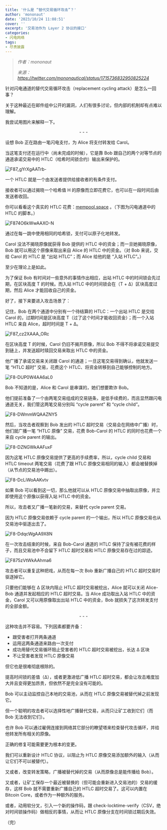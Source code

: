 ```yaml
---
title: '什么是 “替代交易循环攻击”？'
author: 'mononaut'
date: '2023/10/24 11:08:51'
cover: ''
excerpt: '交易池作为 Layer 2 协议的接口'
categories:
- 闪电网络
tags:
- 尽责披露
---
```



> *作者：mononaut*
> 
> *来源：<https://twitter.com/mononautical/status/1715736832950825224>*



针对闪电通道的替代交易循环攻击（replacement cycling attack）是怎么一回事？

关于这种最近在邮件组中公开的漏洞，人们有很多讨论，但内部的机制却有点难以理解。

我尝试用图片来解释一下。

<p style="text-align:center">- - -</p>


设想 Bob 正在路由一笔闪电支付，为 Alice 将支付转发给 Carol。

当这笔支付还在运行中（尚未完成的时候），它是靠 Bob 跟自己的两个对等节点的通道承诺交易中的 HTLC（哈希时间锁合约）输出来保护的。

![F87_gYrXgAATrb-](../images/how-does-a-lightning-replacement-cycling-attack-work/F87_gYrXgAATrb-.jpg)

一个 HTLC 就是一个由发送者提供给接收者的有条件支付。

接收者可以通过揭晓一个哈希值 H 的原像而立即花费它，也可以在一段时间后由发送者收回。

你可以看看这个真实的 HTLC 花费：[mempool.space](https://mempool.space/tx/4ec0f703e08e2babfbff9da597c6f3710332f29a4bc7175d0e89e8f681f4634a) 。（下图为闪电通道中的 HTLC 的脚本。）

![F874O6kWwAAXO-N](../images/how-does-a-lightning-replacement-cycling-attack-work/F874O6kWwAAXO-N.jpg)

通过在每一跳中使用相同的哈希锁，支付可以原子化地转发。

Carol 没法不揭晓原像就获得 Bob 提供的 HTLC 中的资金；而一旦她揭晓原像，Bob 就可以用这个原像来取出来自 Alice 的 HTLC 中的资金。（对 Bob 来说，交给 Carol 的 HTLC 是 “出站 HTLC”；而 Alice 给他的是 “入站 HTLC”。）

至少在理论上是如此。

为了保证 Bob 有时间对一些意外的事情作出相应，出站 HTLC 中的时间锁会先过期，在区块高度 T 的时候。而入站 HTLC 中的时间锁会在（T + Δ）区块高度过期，然后 Alice 才能回收自己的资金。

好了，接下来要进入攻击场景了：

记住，Bob 在两个通道中分别有一个待结算的 HTLC：一个出站 HTLC 是交给 Carol 的，过期时间是区块高度 T（过了这个时间才能收回资金）；而一个入站 HTLC 来自 Alice，超时时间是 T + Δ。

![F87_cz2XAAA_ORc](../images/how-does-a-lightning-replacement-cycling-attack-work/F87_cz2XAAA_ORc.jpg)

在区块高度 T 的时候，Carol 仍旧不揭开原像，所以 Bob 不得不将承诺交易提交到链上，并发送超时赎回交易来取出 HTLC 中的资金。

他广播了承诺交易来关闭跟 Carol 的通道；一旦这笔交易得到确认，他就发送一笔 “HTLC 超时” 交易，花费这个 HTLC、将资金转移到自己能够控制的地方。

![F8-DUP0W4AA6aL0](../images/how-does-a-lightning-replacement-cycling-attack-work/F8-DUP0W4AA6aL0.png)

Bob 不知道的是，Alice 和 Carol 是串谋的，她们想要欺诈 Bob。

他们提前准备了一个由两笔交易组成的交易链条，是低手续费的，而且显然跟闪电通道无关，我们管这两笔交易分别叫 “cycle parent” 和 “cycle child”。

![F8-DWmmWQAAZNY5](../images/how-does-a-lightning-replacement-cycling-attack-work/F8-DWmmWQAAZNY5.png)

然后，当攻击者观察到 Bob 发出的 HTLC 超时交易（交易会在网络中广播）时，他们就广播一笔 “HTLC 原像” 交易，花费 Bob-Carol 的 HTLC 的同时也花费一个来自 cycle parent 的输出。

![F8-DZNGWkAAFuxF](../images/how-does-a-lightning-replacement-cycling-attack-work/F8-DZNGWkAAFuxF.png)

因为这笔 HTLC 原像交易提供了更高的手续费率，所以，cycle child 交易和 HTLC timeout 两笔交易（花费了跟 HTLC 原像交易相同的输入）都会被替换掉（从节点的交易池中踢出）。

![F8-DcLiWoAAKvtv](../images/how-does-a-lightning-replacement-cycling-attack-work/F8-DcLiWoAAKvtv.png)

如果 Bob 可以看到这一切，那么他就可以从 HTLC 原像交易中抽取出原像，并立即使用这个原像以获得入站 HTLC 中的资金。

所以，攻击者又广播一笔新的交易，来替代 cycle parent 交易。

因为 HTLC 原像交易依赖于 cycle parent 的一个输出，所以 HTLC 原像交易也从交易池中驱逐出去了。

![F8-DdqcWgAA9X8N](../images/how-does-a-lightning-replacement-cycling-attack-work/F8-DdqcWgAA9X8N.png)

在一次攻击结束的时候，来自 Bob-Carol 通道的 HTLC 保持了没有被花费的样子，而且交易池中不会留下 HTLC 超时交易和 HTLC 原像交易存在过的踪迹。

![F875zVtWkAAhma6](../images/how-does-a-lightning-replacement-cycling-attack-work/F875zVtWkAAhma6.jpg)

攻击者可以重复这种把戏，从而在每一次 Bob 重新广播自己的 HTLC 超时交易时驱逐掉它。

只要他们能够在 Δ 区块内阻止 HTLC 超时交易被挖出，Alice 就可以关闭 Alice-Bob 通道并发起相应的 HTLC 超时交易。当 Alice 成功取出入站 HTLC 中的资金，Carol 又可以用原像取出出站 HTLC 中的资金，Bob 就损失了这次转发支付的全部金额。

<p style="text-align:center">- - -</p>


这种攻击并不容易。下列因素都要齐备：

- 跟受害者打开两条通道
- 运用这两条通道来路由一次支付
- 成功用替代交易循环阻止受害者的 HTLC 超时交易被挖出，长达 Δ 区块
- 不让受害者发现 HTLC 原像交易

但它也是很难彻底根除的。

提高时间锁的差值（Δ），或者更激进低广播 HTLC 超时交易，都会让攻击难度加大并且变得更加昂贵，但依然不是完全没有可能的。

Bob 可以主动监控自己本地的交易池，从而在 HTLC 原像交易被替代掉之前发现它。

但一个聪明的攻击者可以选择性地广播替代交易，从而只让矿工收到它们（而 Bob 无法收到它们）。

也许 Bob 可以通过雇佣连接到网络其它部分的瞭望塔来检查替代攻击循环，并给他转发所有相关的原像。

正确的修复可能需要更为根本的变更。

我们可以重新设计 HTLC 协议，以阻止为 HTLC 原像交易添加额外的输入（从而让它们不可以被替代）。

又或者，改变转发策略，广播被替代掉的交易（从而原像总是能传播给 Bob）。

又或者，让矿工保存一个最近被替换的（但可能会重新进入交易池的）交易的缓存，这样 Bob 就不需要重新广播自己的 HTLC 超时交易了。这可以内置在 Bitcoin Core，或者作为一种额外的服务。

或者，动用软分叉，引入一个新的操作码，跟 check-locktime-verify（CSV，绝对时间锁操作码）做相反的事情，从而让 HTLC 原像分支在时间锁过期后失效。

（完）